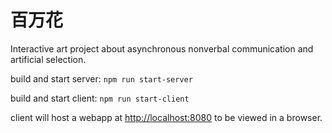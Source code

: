 # 百万花
Interactive art project about asynchronous nonverbal communication and artificial selection.

build and start server:
`npm run start-server`

build and start client:
`npm run start-client`

client will host a webapp at [http://localhost:8080](http://localhost:8080) to be viewed in a browser.